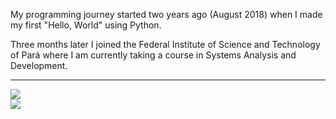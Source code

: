 <div float="left">

My programming journey started two years ago (August 2018) when I made my first "Hello, World" using Python.
 
Three months later I joined the Federal Institute of Science and Technology of Pará where I am currently taking a course in Systems Analysis and Development.

---

<div>
    <img src="https://github-readme-stats.vercel.app/api/top-langs/?username=pgthiago&layout=compact&theme=midnight-purple" />
</div>

<div>

<img src="https://github-readme-stats.vercel.app/api?username=pgthiago&theme=midnight-purple&include_all_commits=true" />

</div>
